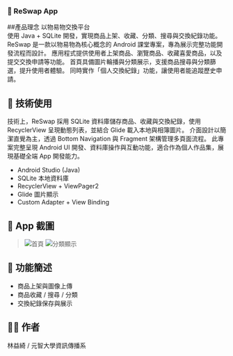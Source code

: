 ### 📱 ReSwap App
##產品理念
以物易物交換平台  
使用 Java + SQLite 開發，實現商品上架、收藏、分類、搜尋與交換紀錄功能。
ReSwap 是一款以物易物為核心概念的 Android 課堂專案，專為展示完整功能開發流程而設計。
應用程式提供使用者上架商品、瀏覽商品、收藏喜愛商品，以及提交交換申請等功能。
首頁具備圖片輪播與分類展示，支援商品搜尋與分類篩選，提升使用者體驗。
同時實作「個人交換紀錄」功能，讓使用者能追蹤歷史申請。

## 🔧 技術使用
技術上，ReSwap 採用 SQLite 資料庫儲存商品、收藏與交換紀錄，使用 RecyclerView 呈現動態列表，並結合 Glide 載入本地與相簿圖片。
介面設計以簡潔直覺為主，透過 Bottom Navigation 與 Fragment 架構管理多頁面流程。
此專案完整呈現 Android UI 開發、資料庫操作與互動功能，適合作為個人作品集，展現基礎全端 App 開發能力。
- Android Studio (Java)
- SQLite 本地資料庫
- RecyclerView + ViewPager2
- Glide 圖片顯示
- Custom Adapter + View Binding

## 📸 App 截圖
> ![首頁](screenshots/home.png)
> ![分類顯示](screenshots/categories.png)

## 🎯 功能簡述
- 商品上架與圖像上傳
- 商品收藏 / 搜尋 / 分類
- 交換紀錄保存與展示

## 🧑‍🎓 作者
林益綺 / 元智大學資訊傳播系
